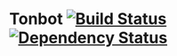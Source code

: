 # Tonbot [![Build Status](https://travis-ci.org/lijamez/Tonbot.svg?branch=master)](https://travis-ci.org/lijamez/Tonbot) [![Dependency Status](https://www.versioneye.com/user/projects/599a0b220fb24f0bd02f772e/badge.svg?style=flat)](https://www.versioneye.com/user/projects/599a0b220fb24f0bd02f772e)
